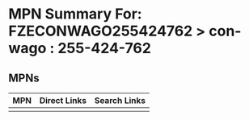 



# MPN Summary For: FZECONWAGO255424762 > con-wago : 255-424-762

## MPNs
  

|MPN|Direct Links|Search Links|
| :--- | :--- | :--- |
||||
